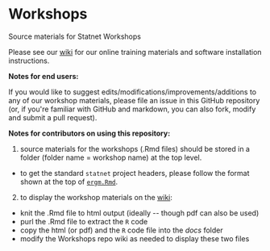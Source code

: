 # Workshops
Source materials for Statnet Workshops

Please see our [wiki](https://github.com/statnet/Workshops/wiki) for our online training materials and software installation instructions.

**Notes for end users:**

If you would like to suggest edits/modifications/improvements/additions to any of our workshop materials, please file an issue in this GitHub repository (or, if you're familiar with GitHub and markdown, you can also fork, modify and submit a pull request).

**Notes for contributors on using this repository:**

1. source materials for the workshops (.Rmd files) should be stored in a folder (folder name = workshop name) at the top level.

* to get the standard `statnet` project headers, please follow the format shown at the top of [`ergm.Rmd`](https://github.com/statnet/Workshops/blob/a4ddaca30a9f4c8f16d004d8112e7acd264e6291/ergm/ergm_tutorial.Rmd#L13-L31).

2. to display the workshop materials on the [wiki](https://github.com/statnet/Workshops/wiki):

* knit the .Rmd file to html output (ideally -- though pdf can also be used)
* purl the .Rmd file to extract the `R` code
* copy the html (or pdf) and the `R` code file into the _docs_ folder
* modify the Workshops repo wiki as needed to display these two files
